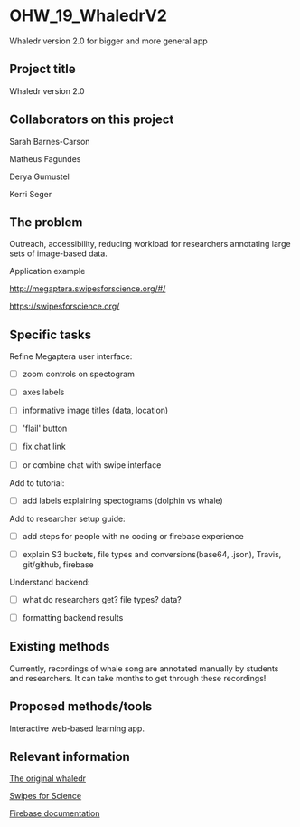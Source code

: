 # OHW_19_WhaledrV2

Whaledr version 2.0 for bigger and more general app 


## **Project title**

Whaledr version 2.0 


## **Collaborators on this project**

Sarah Barnes-Carson

Matheus Fagundes

Derya Gumustel

Kerri Seger

## **The problem**

Outreach, accessibility, reducing workload for researchers annotating large sets of image-based data.

Application example

http://megaptera.swipesforscience.org/#/

https://swipesforscience.org/

## **Specific tasks**

Refine Megaptera user interface:

  - [ ] zoom controls on spectogram
   
  - [ ] axes labels
  
  - [ ] informative image titles (data, location)
  
  - [ ] 'flail' button
  
  - [ ] fix chat link
  
  - [ ] or combine chat with swipe interface
  
  
Add to tutorial:

  - [ ] add labels explaining spectograms (dolphin vs whale)
  
  
Add to researcher setup guide:

  - [ ] add steps for people with no coding or firebase experience
  
  - [ ] explain S3 buckets, file types and conversions(base64, .json), Travis, git/github, firebase
  
  
Understand backend:

  - [ ] what do researchers get? file types? data?
  
  - [ ] formatting backend results


## **Existing methods**

Currently, recordings of whale song are annotated manually by students and researchers. It can take months to get through these recordings! 


## **Proposed methods/tools**

Interactive web-based learning app.


## **Relevant information**

[The original whaledr](https://github.com/whaledr/whaledr)

[Swipes for Science](https://github.com/SwipesForScience/SwipesForScience)

[Firebase documentation](https://firebase.google.com/docs?authuser=0)

